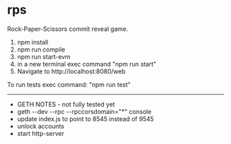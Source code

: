 # rps
Rock-Paper-Scissors commit reveal game.

1. npm install
1. npm run compile
1. npm run start-evm
1. in a new terminal exec command "npm run start"
1. Navigate to http://localhost:8080/web

To run tests exec command: "npm run test"

---
* GETH NOTES - not fully tested yet
* geth --dev --rpc --rpccorsdomain="*" console
* update index.js to point to 8545 instead of 9545
* unlock accounts
* start http-server